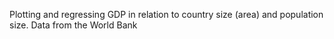 Plotting and regressing GDP in relation to country size (area) and population size. Data from the World Bank
